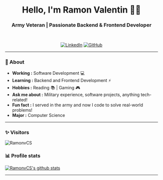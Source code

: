 <h1 align="center"> Hello, I'm Ramon Valentin 👨‍💻 </h1>

<h3 align="center"> Army Veteran | Passionate Backend & Frontend Developer </h3> <br>

<p align="center"> 
<a href="https://www.linkedin.com/in/ramonvalentinrivera/"><img alt="LinkedIn" src="https://img.shields.io/badge/-Ramon_Valentin-blue?style=flat-square&logo=Linkedin&logoColor=white&link=https://www.linkedin.com/in/ramonvalentinrivera/"></a>
<a href="https://github.com/RamonvCS"><img alt="GitHub" src="https://img.shields.io/badge/-RamonvCS-black?style=flat-square&logo=github&logoColor=white&link=https://github.com/RamonvCS"></a>
</p>

---------------------------------------------------------------------------------------------------------------------------------------------------------------------------------
### 🤔 About
-  **Working :**  Software Development :computer:
-  **Learning :** Backend and Frontend Development :zap:
-  **Hobbies :** Reading :books: | Gaming :video_game:
-  **Ask me about :** Military experience, software projects, anything tech-related!
-  **Fun fact :** I served in the army and now I code to solve real-world problems!
-  **Major :** Computer Science 

---------------------------------------------------------------------------------------------------------------------------------------------------------------------------------
### ✨ Visitors 

<p align="left"> <img src="https://komarev.com/ghpvc/?username=RamonvCS" alt="RamonvCS" /> </p>

### 📊 Profile stats

[![RamonvCS's github stats](https://github-readme-stats.vercel.app/api?username=RamonvCS&show_icons=true&title_color=fff&icon_color=79ff97&text_color=9f9f9f&bg_color=151515)](https://github.com/RamonvCS/github-readme-stats)

-------------------------------------------------------------------------------------------------------------------------------------------------------------------------------
